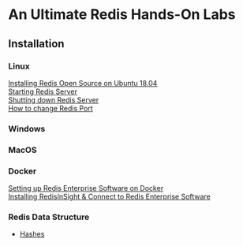# An Ultimate Redis Hands-On Labs

## Installation

### Linux

[Installing Redis Open Source on Ubuntu 18.04](https://github.com/collabnix/redis/blob/master/install/ubuntu/18.04/README.md)<br>
[Starting Redis Server](https://github.com/collabnix/redis/tree/master/install/ubuntu/18.04#starting-redis-server)<br>
[Shutting down Redis Server](https://github.com/collabnix/redis/tree/master/install/ubuntu/18.04#shutting-down-redis)<br>
[How to change Redis Port](https://github.com/collabnix/redis/tree/master/install/ubuntu/18.04#how-to-change-redis-server-port)<br>

### Windows

### MacOS

### Docker

[Setting up Redis Enterprise Software on Docker](https://github.com/collabnix/redis/blob/master/docker/README.md)<br>
[Installing RedisInSight & Connect to Redis Enterprise Software](https://github.com/collabnix/redis/blob/master/docker/README.md#running-redinsight)<br>

### Redis Data Structure
- [Hashes](https://github.com/collabnix/redis/blob/master/datastructure/hashes/README.md)



 
